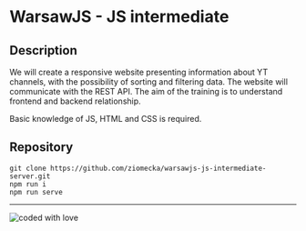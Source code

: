 # WarsawJS - JS intermediate

## Description

We will create a responsive website presenting information about YT channels, with the possibility of sorting and filtering data. The website will communicate with the REST API. The aim of the training is to understand frontend and backend relationship.

Basic knowledge of JS, HTML and CSS is required.

## Repository

```
git clone https://github.com/ziomecka/warsawjs-js-intermediate-server.git
npm run i
npm run serve
```

---

![coded with love](https://img.shields.io/static/v1?label=coded%20with&message=love&color=a53860)
